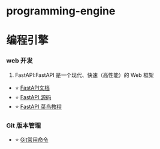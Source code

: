 # programming-engine
# 编程引擎



### web 开发

1. FastAPI:FastAPI 是一个现代、快速（高性能）的 Web 框架
- ⭐️ [FastAPI文档](https://fastapi.tiangolo.com/)
- ⭐️ [FastAPI 源码](https://github.com/tiangolo/fastapi/)
- ⭐️ [FastAPI 菜鸟教程](https://www.runoob.com/fastapi/fastapi-tutorial.html)








### Git 版本管理
- ⭐️ [Git常用命令](Git/Git常用命令.md)




